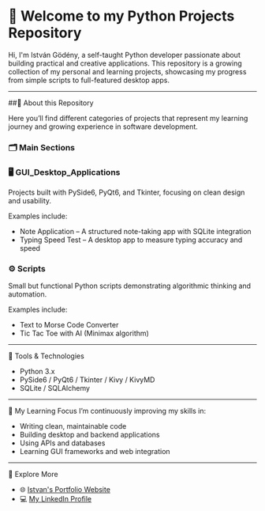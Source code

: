 # 👋 Welcome to my Python Projects Repository

Hi, I'm István Gödény, a self-taught Python developer passionate about building practical and creative applications.
This repository is a growing collection of my personal and learning projects, showcasing my progress from simple scripts to full-featured desktop apps.

---
##🧠 About this Repository

Here you’ll find different categories of projects that represent my learning journey and growing experience in software development.

### 🗂️ Main Sections

### 🖥️ GUI_Desktop_Applications

Projects built with PySide6, PyQt6, and Tkinter, focusing on clean design and usability.

Examples include:
- Note Application – A structured note-taking app with SQLite integration
- Typing Speed Test – A desktop app to measure typing accuracy and speed

### ⚙️ Scripts

Small but functional Python scripts demonstrating algorithmic thinking and automation.

Examples include:
- Text to Morse Code Converter
- Tic Tac Toe with AI (Minimax algorithm)

---
🧩 Tools & Technologies
- Python 3.x
- PySide6 / PyQt6 / Tkinter / Kivy / KivyMD
- SQLite / SQLAlchemy

---
🌱 My Learning Focus
I’m continuously improving my skills in:
- Writing clean, maintainable code
- Building desktop and backend applications
- Using APIs and databases
- Learning GUI frameworks and web integration

---
🔗 Explore More
- 🌐 [Istvan's Portfolio Website](https://istvang2.pythonanywhere.com/)
- 💻 [My LinkedIn Profile](https://www.linkedin.com/in/istvan-godeny)
  
